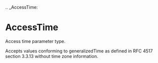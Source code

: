 [//]: # (THE CONTENT BELOW IS GENERATED. DO NOT EDIT.)
.. _AccessTime:

# AccessTime
[//]: # (ADD YOUR NOTES BELOW. THESE WILL BE PICKED EVERY TIME THE DOCS ARE REGENERATED. //end)

Access time parameter type.

Accepts values conforming to generalizedTime as defined in RFC 4517 section 3.3.13 without time zone information.
